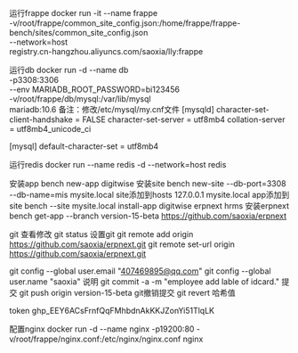 运行frappe
docker run -it --name frappe \
    -v/root/frappe/common_site_config.json:/home/frappe/frappe-bench/sites/common_site_config.json \
    --network=host \
    registry.cn-hangzhou.aliyuncs.com/saoxia/lly:frappe

运行db
docker run -d --name db \
    -p3308:3306  \
    --env MARIADB_ROOT_PASSWORD=bi123456  \
    -v/root/frappe/db/mysql:/var/lib/mysql \
    mariadb:10.6
备注：修改/etc/mysql/my.cnf文件
[mysqld]
character-set-client-handshake = FALSE
character-set-server = utf8mb4
collation-server = utf8mb4_unicode_ci

[mysql]
default-character-set = utf8mb4



运行redis
docker run --name redis -d --network=host redis

安装app
bench new-app digitwise
安装site
bench new-site --db-port=3308 --db-name=mis mysite.local
site添加到hosts
127.0.0.1 mysite.local
app添加到site
bench --site mysite.local install-app digitwise  erpnext hrms 
安装erpnext
bench get-app --branch version-15-beta https://github.com/saoxia/erpnext

git
查看修改
git status
设置git
git remote add origin https://github.com/saoxia/erpnext.git
git remote set-url origin https://github.com/saoxia/erpnext.git

git config --global user.email "407469895@qq.com"
git config --global user.name "saoxia"
说明
git commit -a -m "employee add lable of idcard."
提交
git push origin version-15-beta
git撤销提交
git revert 哈希值

token
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

配置nginx
docker run -d --name nginx -p19200:80  -v/root/frappe/nginx.conf:/etc/nginx/nginx.conf  nginx
